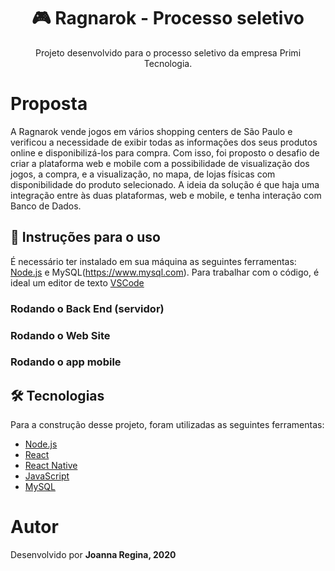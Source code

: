 <h1 align="center">
  🎮 Ragnarok - Processo seletivo
</h1>
<p align="center">Projeto desenvolvido para o processo seletivo da empresa Primi Tecnologia.</p>

# Proposta
A Ragnarok vende jogos em vários shopping centers de São Paulo e verificou a
necessidade de exibir todas as informações dos seus produtos online e
disponibilizá-los para compra. Com isso, foi proposto o desafio de criar a plataforma web e mobile 
com a possibilidade de visualização dos jogos, a compra, e a visualização, no mapa, de lojas físicas 
com disponibilidade do produto selecionado.
A ideia da solução é que haja uma integração entre às duas plataformas, web e mobile, e tenha interação com Banco de Dados.

## 🎲 Instruções para o uso
É necessário ter instalado em sua máquina as seguintes ferramentas:
[Node.js](https://nodejs.org/en/) e MySQL(https://www.mysql.com).
Para trabalhar com o código, é ideal um editor de texto [VSCode](https://code.visualstudio.com/)

### Rodando o Back End (servidor)

### Rodando o Web Site

### Rodando o app mobile


## 🛠️ Tecnologias

Para a construção desse projeto, foram utilizadas as seguintes ferramentas:

- [Node.js](https://nodejs.org/en/)
- [React](https://pt-br.reactjs.org/)
- [React Native](https://reactnative.dev/)
- [JavaScript](https://developer.mozilla.org/pt-BR/docs/Web/JavaScript)
- [MySQL](https://www.mysql.com)

# Autor
Desenvolvido por <b>Joanna Regina<b>, 2020
